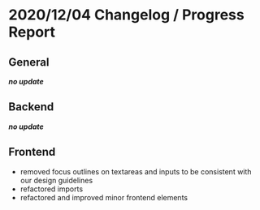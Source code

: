 # 2020/12/04 Changelog / Progress Report

## General

***no update***

## Backend

***no update***

## Frontend

- removed focus outlines on textareas and inputs to be consistent with our design guidelines
- refactored imports
- refactored and improved minor frontend elements
